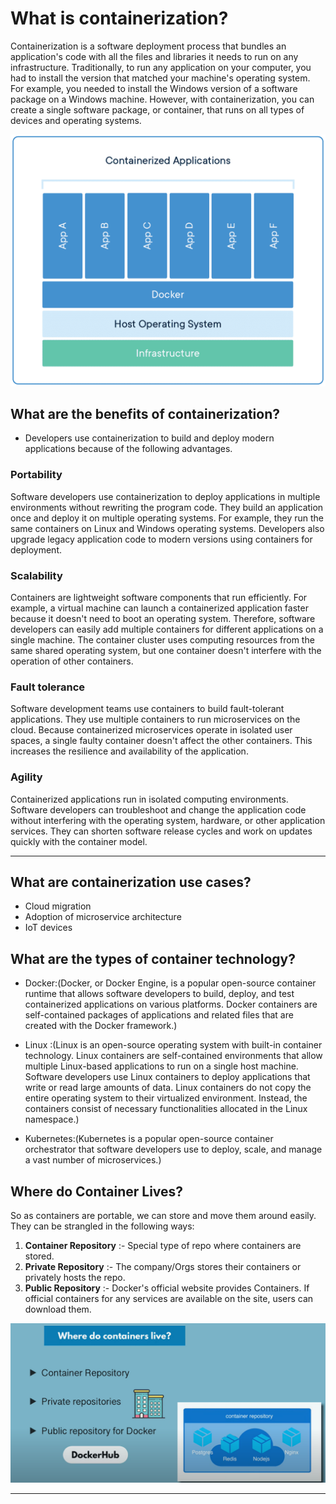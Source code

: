 # What is containerization?

Containerization is a software deployment process that bundles an application's code with all the files and libraries it needs to run on any infrastructure. Traditionally, to run any application on your computer, you had to install the version that matched your machine's operating system. For example, you needed to install the Windows version of a software package on a Windows machine. However, with containerization, you can create a single software package, or container, that runs on all types of devices and operating systems.

![containerOverview](../Images/Containerization.webp)

## What are the benefits of containerization?

- Developers use containerization to build and deploy modern applications because of the following advantages.

### Portability

Software developers use containerization to deploy applications in multiple environments without rewriting the program code. They build an application once and deploy it on multiple operating systems. For example, they run the same containers on Linux and Windows operating systems. Developers also upgrade legacy application code to modern versions using containers for deployment.

### Scalability

Containers are lightweight software components that run efficiently. For example, a virtual machine can launch a containerized application faster because it doesn't need to boot an operating system. Therefore, software developers can easily add multiple containers for different applications on a single machine. The container cluster uses computing resources from the same shared operating system, but one container doesn't interfere with the operation of other containers.

### Fault tolerance

Software development teams use containers to build fault-tolerant applications. They use multiple containers to run microservices on the cloud. Because containerized microservices operate in isolated user spaces, a single faulty container doesn't affect the other containers. This increases the resilience and availability of the application.

### Agility

Containerized applications run in isolated computing environments. Software developers can troubleshoot and change the application code without interfering with the operating system, hardware, or other application services. They can shorten software release cycles and work on updates quickly with the container model.

---

## What are containerization use cases?

- Cloud migration
- Adoption of microservice architecture
- IoT devices

## What are the types of container technology?

- Docker:(Docker, or Docker Engine, is a popular open-source container runtime that allows software developers to build, deploy, and test containerized applications on various platforms. Docker containers are self-contained packages of applications and related files that are created with the Docker framework.)

- Linux :(Linux is an open-source operating system with built-in container technology. Linux containers are self-contained environments that allow multiple Linux-based applications to run on a single host machine. Software developers use Linux containers to deploy applications that write or read large amounts of data. Linux containers do not copy the entire operating system to their virtualized environment. Instead, the containers consist of necessary functionalities allocated in the Linux namespace.)

- Kubernetes:(Kubernetes is a popular open-source container orchestrator that software developers use to deploy, scale, and manage a vast number of microservices.)

## Where do Container Lives?

So as containers are portable, we can store and move them around easily. They can be strangled in the following ways:

1. **Container Repository** :- Special type of repo where containers are stored.
2. **Private Repository** :- The company/Orgs stores their containers or privately hosts the repo.
3. **Public Repository** :- Docker's official website provides Containers. If official containers for any services are available on the site, users can download them.

![store/share](../Images/Store-Container.png)

---
